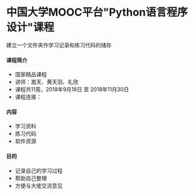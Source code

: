 # 中国大学MOOC平台"Python语言程序设计"课程

建立一个文件夹作学习记录和练习代码的储存

#### 课程简介
 - 国家精品课程
 - 讲师：嵩天、黄天羽、礼欣
 - 课程共11周，2018年9月18日 至 2018年11月30日
 - 课程连接：


#### 内容

- 学习资料
 - 练习代码
  - 软件资源

#### 目的
 - 记录自己的学习过程
 - 帮助自己整理
 - 方便与大佬交流意见
